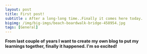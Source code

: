 ```yaml
---
layout: post
title: First post!
subtitle : After a long-long time..Finally it comes here today.
bigimg: /img/big-imgs/beach-boardwalk-bridge-458954.jpg
tags: [General]
---
```


**From last couple of years I want to create my own blog to put my learnings together, finally it happened.
I'm so excited!**
